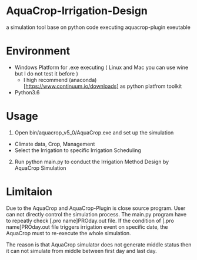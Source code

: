 # AquaCrop-Irrigation-Design
a simulation tool base on python code executing aquacrop-plugin exeutable

# Environment

- Windows Platform for .exe executing ( Linux and Mac you can use wine but I do not test it before )
  - I high recommend (anaconda)[https://www.continuum.io/downloads] as python platfrom toolkit
- Python3.6

# Usage

1. Open bin/aquacrop_v5_0/AquaCrop.exe and set up the simulation
  - Climate data, Crop, Management
  - Select the Irrigation to specific Irrigation Scheduling
  
2. Run python main.py to conduct the Irrigation Method Design by AquaCrop Simulation 

# Limitaion
Due to the AquaCrop and AquaCrop-Plugin is close source program. User can not directly control the simulation process.
The main.py program have to repeatly check [.pro name]PROday.out file. If the condition of [.pro name]PROday.out file triggers irrigation event on specific date, the AquaCrop must to re-execute the whole simulation. 

The reason is that AquaCrop simulator does not generate middle status then it can not simulate from middle between first day and last day.
